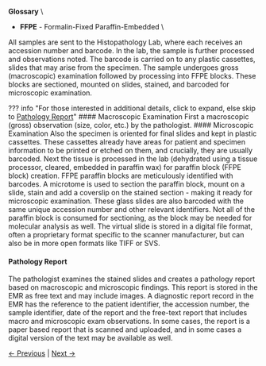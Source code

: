 <div class="sticky-glossary">

**Glossary** \
- **FFPE** - Formalin-Fixed Paraffin-Embedded \

</div>

All samples are sent to the Histopathology Lab, where each receives an accession number and barcode. In the lab, the sample is further processed and observations noted. The barcode is carried on to any plastic cassettes, slides that may arise from the specimen. The sample undergoes gross (macroscopic) examination followed by processing into FFPE blocks. These blocks are sectioned, mounted on slides, stained, and barcoded for microscopic examination.

??? info "For those interested in additional details, click to expand, else skip to [Pathology Report](#pathology-report)"
    #### Macroscopic Examination
    First a macroscopic (gross) observation (size, color, etc.) by the pathologist. 
    #### Microscopic Examination
    Also the specimen is oriented for final slides and kept in plastic cassettes. These cassettes already have areas for patient and specimen information to be printed or etched on them, and crucially, they are usually barcoded.
    Next the tissue is processed in the lab (dehydrated using a tissue processor, cleared, embedded in paraffin wax) for paraffin block (FFPE block) creation. FFPE paraffin blocks are meticulously identified with barcodes.
    A microtome is used to section the paraffin block, mount on a slide, stain and add a coverslip on the stained section - making it ready for microscopic examination. These glass slides are also barcoded with the same unique accession number and other relevant identifiers.
    Not all of the paraffin block is consumed for sectioning, as the block may be needed for molecular analysis as well. The virtual slide is stored in a digital file format, often a proprietary format specific to the scanner manufacturer, but can also be in more open formats like TIFF or SVS.

#### Pathology Report
The pathologist examines the stained slides and creates a pathology report based on macroscopic and microscopic findings.
This report is stored in the EMR as free text and may include images. A diagnostic report record in the EMR has the reference to the patient identifier, the accession number, the sample identifier, date of the report and the free-text report that includes macro and microscopic exam observations. In some cases, the report is a paper based report that is scanned and uploaded, and in some cases a digital version of the text may be available as well.

[← Previous](patient-to-data.md) | [Next →](at-molecular-lab.md)